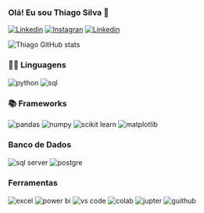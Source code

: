### Olá! Eu sou Thiago Silva 👋
[![Linkedin](https://img.shields.io/badge/LinkedIn-0077B5?style=for-the-badge&logo=linkedin&logoColor=white)](www.linkedin.com/in/thiago-silva-adm)
[![Instagran](https://img.shields.io/badge/Instagram-E4405F?style=for-the-badge&logo=instagram&logoColor=white)](https://www.instagram.com/silvabthiago/)
[![Linkedin](https://img.shields.io/badge/website-000000?style=for-the-badge&logo=About.me&logoColor=white)](https://sites.google.com/view/portifliothiagosilva/in%C3%ADcio)

![Thiago GitHub stats](https://github-readme-stats.vercel.app/api?username=thiagobsd&show_icons=true&theme=dracula)

### 👨‍💻 Linguagens
<div style="display: inline_block">
  <img align="center" alt="python" src="https://camo.githubusercontent.com/28ef82bb0a603a3d2d131147e3620a2bae8c9f554df396638d39f58ded08b5ad/68747470733a2f2f696d672e736869656c64732e696f2f62616467652f507974686f6e2532302d2532333134333534432e7376673f6c6f676f3d707974686f6e266c6f676f436f6c6f723d7768697465" />
   <img align="center" alt="sql" src="https://camo.githubusercontent.com/4fc3e80e4534b2f6ed65123c32cc8fb1c3cb4c4d31af550da0f017a999bac0fc/68747470733a2f2f696d672e736869656c64732e696f2f62616467652f53514c2532302d2532333032354538432e7376673f6c6f676f3d616d617a6f6e2d64796e616d6f6462266c6f676f436f6c6f723d7768697465" />
</div>

### 📚 Frameworks
<div style="display: inline_block">
  <img align="center" alt="pandas" src="https://camo.githubusercontent.com/f2ed6a7aba8efedc956ba7177218b213eae859447795830060e575acf76138fe/68747470733a2f2f696d672e736869656c64732e696f2f62616467652f50616e6461732532302d2532333135303435382e7376673f6c6f676f3d70616e646173266c6f676f436f6c6f723d7768697465" />
   <img align="center" alt="numpy" src="https://camo.githubusercontent.com/ca9447dfb8572463ea859136a0b33390ce8129c70f58c04c0bb3c8fbc786e574/68747470733a2f2f696d672e736869656c64732e696f2f62616467652f4e756d70792532302d2532333031333234332e7376673f6c6f676f3d6e756d7079266c6f676f436f6c6f723d7768697465" />
    <img align="center" alt="scikit learn" src="https://camo.githubusercontent.com/ad982f2868f66df00066e743ed24a8e085f9b3840ec6c6eaee85bc02f48f093c/68747470733a2f2f696d672e736869656c64732e696f2f62616467652f5363696b69745f4c6561726e2d6666666666662e7376673f6c6f676f3d7363696b69746c6561726e266c6f676f436f6c6f723d6f72616e6765" />
   <img align="center" alt="matplotlib" src="https://img.shields.io/badge/Matplotlib-%23ffffff.svg?style=for-the-badge&logo=Matplotlib&logoColor=black" />
</div>

### Banco de Dados
<div style="display: inline_block">
  <img align="center" alt="sql server" src="https://img.shields.io/badge/Microsoft%20SQL%20Server-CC2927?style=for-the-badge&logo=microsoft%20sql%20server&logoColor=white" />
   <img align="center" alt="postgre" src="https://img.shields.io/badge/postgres-%23316192.svg?style=for-the-badge&logo=postgresql&logoColor=white" />
</div>

### Ferramentas 
<div style="display: inline_block">
  <img align="center" alt="excel" src="https://img.shields.io/badge/Microsoft_Excel-217346?style=for-the-badge&logo=microsoft-excel&logoColor=white" />
  <img align="center" alt="power bi" src="https://img.shields.io/badge/power_bi-F2C811?style=for-the-badge&logo=powerbi&logoColor=black" />
  <img align="center" alt="vs code" src="https://img.shields.io/badge/Visual%20Studio%20Code-0078d7.svg?style=for-the-badge&logo=visual-studio-code&logoColor=white" />
  <img align="center" alt="colab" src="https://img.shields.io/badge/Colab-F9AB00?style=for-the-badge&logo=googlecolab&color=525252" />
  <img align="center" alt="jupter" src="https://img.shields.io/badge/Made%20with-Jupyter-orange?style=for-the-badge&logo=Jupyter" />
  <img align="center" alt="guithub" src="https://img.shields.io/badge/GitHub-100000?style=for-the-badge&logo=github&logoColor=white" />
</div>
